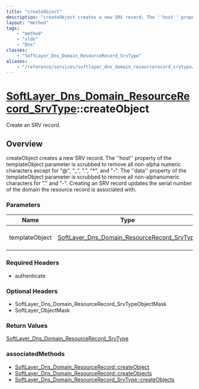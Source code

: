 ```yaml
---
title: "createObject"
description: "createObject creates a new SRV record. The ''host'' property of the templateObject parameter is scrubbed to remove all n... "
layout: "method"
tags:
    - "method"
    - "sldn"
    - "Dns"
classes:
    - "SoftLayer_Dns_Domain_ResourceRecord_SrvType"
aliases:
    - "/reference/services/softlayer_dns_domain_resourcerecord_srvtype/createObject"
---
```

# [SoftLayer_Dns_Domain_ResourceRecord_SrvType](/reference/services/SoftLayer_Dns_Domain_ResourceRecord_SrvType)::createObject

Create an SRV record.


## Overview 
createObject creates a new SRV record. The ''host'' property of the templateObject parameter is scrubbed to remove all non-alpha numeric characters except for "@", "_", ".", "*", and "-". The ''data'' property of the templateObject parameter is scrubbed to remove all non-alphanumeric characters for "." and "-". Creating an SRV record updates the serial number of the domain the resource record is associated with. 

### Parameters 
|Name | Type | Description |
| --- | --- | --- |
|templateObject| <a href='/reference/datatypes/SoftLayer_Dns_Domain_ResourceRecord_SrvType'>SoftLayer_Dns_Domain_ResourceRecord_SrvType </a>| The SoftLayer_Dns_Domain_ResourceRecord_SrvType object that you wish to create.|


### Required Headers
* authenticate

### Optional Headers
* SoftLayer_Dns_Domain_ResourceRecord_SrvTypeObjectMask
* SoftLayer_ObjectMask

### Return Values
<a href='/reference/datatypes/SoftLayer_Dns_Domain_ResourceRecord_SrvType'>SoftLayer_Dns_Domain_ResourceRecord_SrvType </a>


### associatedMethods

*  [SoftLayer_Dns_Domain_ResourceRecord::createObject](/reference/services/SoftLayer_Dns_Domain_ResourceRecord/createObject )
*  [SoftLayer_Dns_Domain_ResourceRecord::createObjects](/reference/services/SoftLayer_Dns_Domain_ResourceRecord/createObjects )
*  [SoftLayer_Dns_Domain_ResourceRecord_SrvType::createObjects](/reference/services/SoftLayer_Dns_Domain_ResourceRecord_SrvType/createObjects )

